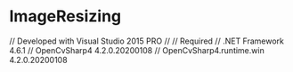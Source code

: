# ImageResizing

// Developed with Visual Studio 2015 PRO
//
// Required 
// .NET Framework 4.6.1
// OpenCvSharp4 4.2.0.20200108
// OpenCvSharp4.runtime.win 4.2.0.20200108
